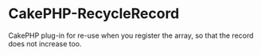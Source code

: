 CakePHP-RecycleRecord
=====================

CakePHP plug-in for re-use when you register the array, so that the record does not increase too.